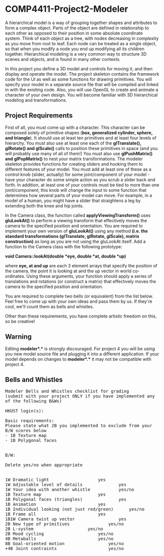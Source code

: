 ﻿# COMP4411-Project2-Modeler

<p>A hierarchical model is a way of grouping together shapes and attributes to form a complex object. Parts of the object are defined in relationship to each other as opposed to their position in some absolute coordinate system. Think of each object as a tree, with nodes decreasing in complexity as you move from root to leaf. Each node can be treated as a single object, so that when you modify a node you end up modifying all its children together. Hierarchical modeling is a very common way to structure 3D scenes and objects, and is found in many other contexts.</p>
<p>In this project you define a 3D model and controls for moving it, and then display and operate the model. The project skeleton contains the framework code for the UI as well as some functions for drawing primitives. You will specify your model in a separate source file that will be compiled and linked in with the existing code. Also, you will use OpenGL to create and animate a character of your own design. You will become familiar with 3D hierarchical modeling and transformations.</p>


## Project Requirements
<p>First of all, you must come up with a character. This character can be composed solely of primitive shapes (<b>box, generalized cylinder, sphere, and triangle</b>).  It should use at least ten primitives and at least four levels of hierarchy. You must also use at least one each of the <b>glTranslate(), glRotate() and glScale()</b> calls to position these primitives in space (and you will probably use many of all of them!) You must also use <b>glPushMatrix() and glPopMatrix()</b> to nest your matrix transformations. The modeler skeleton provides functions for creating sliders and hooking them to different features of your model. You must add at least one of these as a control knob (slider, actually) for some joint/component of your model - have your character do some simple action as you scrub a slider back and forth. In addition, at least one of your controls must be tied to more than one joint/component; this knob will change the input to some function that determines how several parts of your model can move. For example, in a model of a human, you might have a slider that straightens a leg by extending both the knee and hip joints.</p>
<p>In the Camera class, the function called <b>applyViewingTransform()</b> uses <b>gluLookAt()</b> to perform a viewing transform that effectively moves the camera to the specified position and orientation. You are required to implement your own version of <b>gluLookAt()</b> using any method <b>(i.e. the standard transformations (glTranslate, glRotate, glScale), matrix construction)</b> as long as you are not using the gluLookAt itself. Add a function to the Camera class with the following prototype:</p>
<p><b>void Camera::lookAt(double *eye, double *at, double *up)</b></p>
<p>where <b>eye, at and up</b> are each 3 element arrays that specify the position of the camera, the point it is looking at and the up vector in world co-ordinates. Using these arguments, your function should apply a series of translations and rotations (or construct a matrix) that effectively moves the camera to the specified position and orientation.</p>
<p>You are required to complete two bells (or equivalent) from the list below. Feel free to come up with your own ideas and pass them by us. If they're cool, we'll count them as bells and whistles.</p>
<p>Other than these requirements, you have complete artistic freedom on this, so be creative!</p>


## Warning
<p>Editing <b>modeler*.*</b> is strongly discouraged. For project 4 you will be using you new model source file and plugging it into a different application. If your model depends on changes to <b>modeler*.*</b> it may not be compatible with project 4.</p>


## Bells and Whistles
<pre style="word-wrap: break-word; white-space: pre-wrap;">Modeler Bells and Whistles checklist for grading
(submit with your project ONLY if you have implemented any of the following B&amp;Ws)

HKUST login(s):

Basic requirements: 
Please state what 2B you implemented to exclude from your B/W scores below
- 1B Texture map
- 1B Polygonal faces


B/W:

Delete yes/no when appropriate


1W Dramatic light					yes
1W Adjustable level of details				yes
1W Your idea with another whistle			yes/no
1B Texture map						yes
1B Polygonal faces (triangles)				yes
1B Animation       					yes
1B Individual looking (not just red/green) 		yes/no
1B Frame all						yes
1B1W Camera twist up vector 				yes
2B New type of primitives 				yes/no
2B L-system						yes/no
2B Mood cycling 					yes/no
4B Metaballs						yes/no
8B Goal-oriented motion 				yes/no
+4B Joint contraints 					yes/no
</pre>
